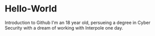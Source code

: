 # Hello-World
Introduction to Github
I'm an 18 year old, persueing a degree in Cyber Security with a dream of working with Interpole one day.
